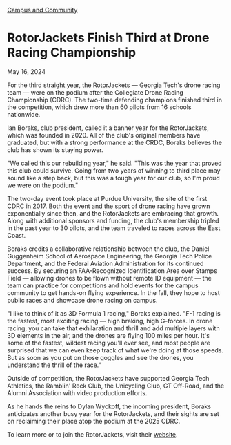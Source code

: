 [Campus and Community](https://www.gatech.edu/news/topic/campus-and-community)

# RotorJackets Finish Third at Drone Racing Championship

May 16, 2024


For the third straight year, the RotorJackets — Georgia Tech's drone racing team — were on the podium after the Collegiate Drone Racing Championship (CDRC). The two-time defending champions finished third in the competition, which drew more than 60 pilots from 16 schools nationwide.

Ian Boraks, club president, called it a banner year for the RotorJackets, which was founded in 2020. All of the club's original members have graduated, but with a strong performance at the CRDC, Boraks believes the club has shown its staying power.

"We called this our rebuilding year," he said. "This was the year that proved this club could survive. Going from two years of winning to third place may sound like a step back, but this was a tough year for our club, so I'm proud we were on the podium."

The two-day event took place at Purdue University, the site of the first CDRC in 2017. Both the event and the sport of drone racing have grown exponentially since then, and the RotorJackets are embracing that growth. Along with additional sponsors and funding, the club's membership tripled in the past year to 30 pilots, and the team traveled to races across the East Coast.

Boraks credits a collaborative relationship between the club, the Daniel Guggenheim School of Aerospace Engineering, the Georgia Tech Police Department, and the Federal Aviation Administration for its continued success. By securing an FAA-Recognized Identification Area over Stamps Field — allowing drones to be flown without remote ID equipment — the team can practice for competitions and hold events for the campus community to get hands-on flying experience. In the fall, they hope to host public races and showcase drone racing on campus.

"I like to think of it as 3D Formula 1 racing," Boraks explained. "F-1 racing is the fastest, most exciting racing — high braking, high G-forces. In drone racing, you can take that exhilaration and thrill and add multiple layers with 3D elements in the air, and the drones are flying 100 miles per hour. It's some of the fastest, wildest racing you'll ever see, and most people are surprised that we can even keep track of what we're doing at those speeds. But as soon as you put on those goggles and see the drones, you understand the thrill of the race."

Outside of competition, the RotorJackets have supported Georgia Tech Athletics, the Ramblin' Reck Club, the Unicycling Club, GT Off-Road, and the Alumni Association with video production efforts.

As he hands the reins to Dylan Wyckoff, the incoming president, Boraks anticipates another busy year for the RotorJackets, and their sights are set on reclaiming their place atop the podium at the 2025 CDRC.

To learn more or to join the RotorJackets, visit their [website](https://rotorjackets.tech/).